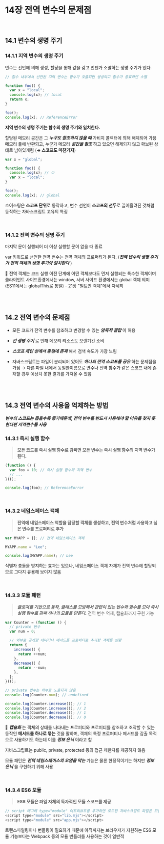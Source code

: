 # 14장 전역 변수의 문제점

<br>

## 14.1 변수의 생명 주기

### 14.1.1 지역 변수의 생명 주기

변수는 선언에 의해 생성, 할당을 통해 값을 갖고 언젠가 소멸하는 생명 주기가 있다.

```js
// 함수 내부에서 선언된 지역 변수는 함수가 호출되면 생성되고 함수가 종료하면 소멸

function foo() {
  var x = "local";
  console.log(x); // local
  return x;
}

foo();
console.log(x); // ReferenceError
```

**지역 변수의 생명 주기는 함수의 생명 주기와 일치한다.**

할당된 메모리 공간은 그 **_누구도 참조하지 않을 때_** 가비지 콜렉터에 의해 해제되어 가용 메모리 풀에 반환되고, 누군가 메모리 **_공간을 참조_** 하고 있으면 해제되지 않고 확보된 상태로 남아있게됨 (**→ 스코프도 마찬가지**)

```js
var x = "global";

function foo() {
  console.log(x); // ①
  var x = "local";
}

foo();
console.log(x); // global
```

호이스팅은 **스코프 단위**로 동작하고, 변수 선언이 **스코프의 선두**로 끌어올려진 것처럼 동작하는 자바스크립트 고유의 특징

<br>

### 14.1.2 전역 변수의 생명 주기

마지막 문이 실행되어 더 이상 실행할 문이 없을 때 종료

var 키워드로 선언한 전역 변수는 전역 객체의 프로퍼티가 된다. (**_전역 변수의 생명 주기가 전역 객체의 생명 주기와 일치한다_** )

📄 전역 객체는 코드 실행 이전 단계에 어떤 객체보다도 먼저 실행되는 특수한 객체이며 클라이언트 사이드환경에서는 window, 서버 사이드 환경에서는 global 객체 의미 (ES11에서는 globalThis로 통일) - 21장 "빌트인 객체"에서 자세히

<br>
<br>

## 14.2 전역 변수의 문제점

- 모든 코드가 전역 변수를 참조하고 변경할 수 있는 **_암묵적 결합_** 이 허용

- **_긴 생명 주기_** 로 인해 메모리 리소스도 오랜기간 소비

- **_스코프 체인 상에서 종점에 존재_** 해서 검색 속도가 가장 느림

- 자바스크립트는 파일이 분리되어 있어도 **_하나의 전역 스코프를 공유_** 하는 문제점을 가짐 → 다른 파일 내에서 동일한이름으로 변수나 전역 함수가 같은 스코프 내에 존재할 경우 예상치 못한 결과를 가져올 수 있음

<br>
<br>

## 14.3 전역 변수의 사용을 억제하는 방법

**_변수의 스코프는 좁을수록 좋기때문에, 전역 변수를 반드시 사용해야 할 이유를 찾지 못한다면 지역변수를 사용_**

### 14.3.1 즉시 실행 함수

> **모든 코드를 즉시 실행 함수로 감싸면 모든 변수는 즉시 실행 함수의 지역 변수가 된다.**

```js
(function () {
  var foo = 10; // 즉시 실행 함수의 지역 변수
  // ...
})();

console.log(foo); // ReferenceEorror
```

<br>

### 14.3.2 네임스페이스 객체

> **전역에 네임스페이스 역할을 담당할 객체를 생성하고, 전역 변수처럼 사용하고 싶은 변수를 프로퍼티로 추가**

```js
var MYAPP = {}; // 전역 네임스페이스 객체

MYAPP.name = "Lee";

console.log(MYAPP.name); // Lee
```

식별자 충돌을 방지하는 효과는 있으나, 네임스페이스 객체 자체가 전역 변수에 할당되므로 그다지 유용해 보이지 않음

<br>

### 14.3.3 모듈 패턴

> **_클로저를 기반으로 동작, 클래스를 모방해서 관련이 있는 변수와 함수를 모아 즉시 실행 함수로 감싸 하나의 모듈을 만든다._** 전역 변수 억제, 캡슐화까지 구현 가능

```js
var Counter = (function () {
  // private 변수
  var num = 0;

  // 외부로 공개할 데이터나 메서드를 프로퍼티로 추가한 객체를 반환
  return {
    increase() {
      return ++num;
    },
    decrease() {
      return --num;
    },
  };
})();

// private 변수는 외부로 노출되지 않음
console.log(Counter.num); // undefined

console.log(Counter.increase()); // 1
console.log(Counter.increase()); // 2
console.log(Counter.decrease()); // 1
console.log(Counter.decrease()); // 0
```

📄 **_캡슐화_** 는 객체의 상태를 나타내는 프로퍼티와 프로퍼티를 참조하고 조작할 수 있는 동작인 **메서드를 하나로 묶는** 것을 말하며, 객체의 특정 프로퍼티나 메서드를 감출 목적으로 사용하기도 하는데 이를 **_정보 은닉_** 이라고 함

자바스크립트는 public, private, protected 등의 접근 제한자를 제공하지 않음

모듈 패턴은 **_전역 네임스페이스의 오염을 막는_** 기능은 물론 한정적이기는 하지만 **_정보 은닉_** 을 구현하기 위해 사용

<br>

### 14.3.4 ES6 모듈

> **ES6 모듈은 파일 자체의 독자적인 모듈 스코프를 제공**

```js
// script 태그에 type="module" 어트리뷰트를 추가하면 로드된 자바스크립트 파일은 모듈로서 동작
<script type="module" src="lib.mjs"></script>
<script type="module" src="app.mjs"></script>
```

트랜스파일링이나 번들링이 필요하기 때문에 아직까지는 브라우저가 지원하는 ES6 모듈 기능보다는 Webpack 등의 모듈 번들러를 사용하는 것이 일반적

<br>
